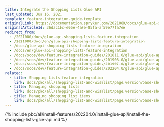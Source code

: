 ```yaml
---
title: Integrate the Shopping Lists Glue API
last_updated: Jun 16, 2021
template: feature-integration-guide-template
originalLink: https://documentation.spryker.com/2021080/docs/glue-api-shopping-lists-feature-integration
originalArticleId: 36dac1bc-e05e-4a7e-85fa-af59e77fa7ee
redirect_from:
  - /2021080/docs/glue-api-shopping-lists-feature-integration
  - /2021080/docs/en/glue-api-shopping-lists-feature-integration
  - /docs/glue-api-shopping-lists-feature-integration
  - /docs/en/glue-api-shopping-lists-feature-integration
  - /docs/scos/dev/feature-integration-guides/201811.0/glue-api/glue-api-shopping-lists-feature-integration.html
  - /docs/scos/dev/feature-integration-guides/201903.0/glue-api/glue-api-shopping-lists-feature-integration.html
  - /docs/scos/dev/feature-integration-guides/201907.0/glue-api/glue-api-shopping-lists-feature-integration.html
  - /docs/scos/dev/feature-integration-guides/202204.0/glue-api/glue-api-shopping-lists-feature-integration.html
related:
  - title: Shopping Lists feature integration
    link: docs/pbc/all/shopping-list-and-wishlist/page.version/base-shop/install-and-upgrade/integrate-the-shopping-lists-feature.html
  - title: Managing shopping lists
    link: docs/pbc/all/shopping-list-and-wishlist/page.version/base-shop/manage-using-glue-api/glue-api-manage-shopping-lists.html
  - title: Managing shopping list items
    link: docs/pbc/all/shopping-list-and-wishlist/page.version/base-shop/manage-using-glue-api/glue-api-manage-shopping-list-items.html
---
```


{% include pbc/all/install-features/202204.0/install-glue-api/install-the-shopping-lists-glue-api.md %} <!-- To edit, see /_includes/pbc/all/install-features/202204.0/install-glue-api/install-the-shopping-lists-glue-api.md -->
